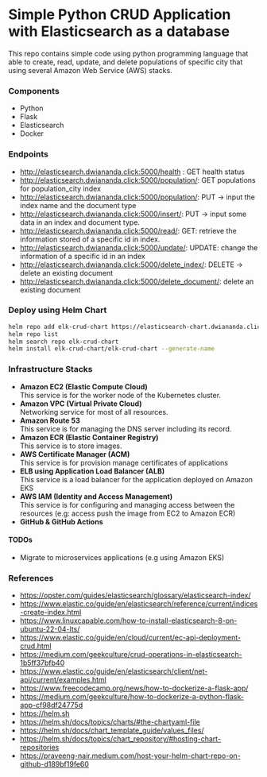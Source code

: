 # Simple Python CRUD Application with Elasticsearch as a database

This repo contains simple code using python programming language that able to create, read, update, and delete populations of specific city that using several Amazon Web Service (AWS) stacks.

### Components
- Python
- Flask
- Elasticsearch
- Docker

### Endpoints

- http://elasticsearch.dwiananda.click:5000/health : GET health status
- http://elasticsearch.dwiananda.click:5000/population/: GET populations for population_city index
- http://elasticsearch.dwiananda.click:5000/population/: PUT -> input the index name and the document type
- http://elasticsearch.dwiananda.click:5000/insert/: PUT -> input some data in an index and document type.
- http://elasticsearch.dwiananda.click:5000/read/: GET: retrieve the information stored of a specific id in index.
- http://elasticsearch.dwiananda.click:5000/update/: UPDATE: change the information of a specific id in an index
- http://elasticsearch.dwiananda.click:5000/delete_index/: DELETE -> delete an existing document
- http://elasticsearch.dwiananda.click:5000/delete_document/: delete an existing document


### Deploy using Helm Chart
```bash
helm repo add elk-crud-chart https://elasticsearch-chart.dwiananda.click/
helm repo list
helm search repo elk-crud-chart
helm install elk-crud-chart/elk-crud-chart --generate-name
```

### Infrastructure Stacks
- **Amazon EC2 (Elastic Compute Cloud)**
  <br> This service is for the worker node of the Kubernetes cluster. 
- **Amazon VPC (Virtual Private Cloud)**
  <br> Networking service for most of all resources.
- **Amazon Route 53**
  <br> This service is for managing the DNS server including its record. 
- **Amazon ECR (Elastic Container Registry)**
  <br> This service is to store  images.
- **AWS Certificate Manager (ACM)**
  <br> This service is for provision manage certificates of applications
- **ELB using Application Load Balancer (ALB)**
  <br> This service is a load balancer for the application deployed on Amazon EKS
- **AWS IAM (Identity and Access Management)**
  <br> This service is for configuring and managing access between the resources (e.g: access push the image from EC2 to Amazon ECR)
- **GitHub & GitHub Actions**

#### TODOs
- Migrate to microservices applications (e.g using Amazon EKS)

### References

- https://opster.com/guides/elasticsearch/glossary/elasticsearch-index/
- https://www.elastic.co/guide/en/elasticsearch/reference/current/indices-create-index.html
- https://www.linuxcapable.com/how-to-install-elasticsearch-8-on-ubuntu-22-04-lts/
- https://www.elastic.co/guide/en/cloud/current/ec-api-deployment-crud.html
- https://medium.com/geekculture/crud-operations-in-elasticsearch-1b5ff37bfb40
- https://www.elastic.co/guide/en/elasticsearch/client/net-api/current/examples.html
- https://www.freecodecamp.org/news/how-to-dockerize-a-flask-app/
- https://medium.com/geekculture/how-to-dockerize-a-python-flask-app-cf98df24775d
- https://helm.sh
- https://helm.sh/docs/topics/charts/#the-chartyaml-file
- https://helm.sh/docs/chart_template_guide/values_files/
- https://helm.sh/docs/topics/chart_repository/#hosting-chart-repositories
- https://praveeng-nair.medium.com/host-your-helm-chart-repo-on-github-d189bf19fe60
